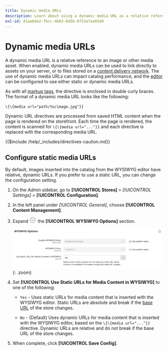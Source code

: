 ```yaml
---
title: Dynamic media URLs
description: Learn about using a dynamic media URL as a relative reference to an image or other media asset.
exl-id: 41aabde2-f6cc-4b83-8d56-9753a7aa93e9
---
```

# Dynamic media URLs

A dynamic media URL is a relative reference to an image or other media asset. When enabled, dynamic media URLs can be used to link directly to assets on your server, or to files stored on a [content delivery network](media-storage-content-delivery-network.md). The use of dynamic media URLs can impact catalog performance, and the [editor](editor.md#configure-the-editor) can be configured to use either static or dynamic media URLs.

As with all [markup tags](../systems/markup-tags.md), the directive is enclosed in double curly braces. The format of a dynamic media URL looks like the following:

`\{\{media url="path/to/image.jpg"}}`

Dynamic URL directives are processed from saved HTML content when the page is rendered on the storefront. Each time the page is rendered, the content is scanned for `\{\{media url="..."}}` and each directive is replaced with the corresponding media URL.

{{$include /help/_includes/directives-caution.md}}

## Configure static media URLs

By default, images inserted into the catalog from the WYSIWYG editor have relative, dynamic URLs. If you prefer to use a static URL, you can change the configuration setting.

1. On the _Admin_ sidebar, go to **[!UICONTROL Stores]** > _[!UICONTROL Settings]_ > **[!UICONTROL Configuration]**.

1. In the left panel under _[!UICONTROL General]_, choose **[!UICONTROL Content Management]**.

1. Expand ![Expansion selector](../assets/icon-display-expand.png) the **[!UICONTROL WYSIWYG Options]** section.

   ![WYSIWYG Options](../configuration-reference/general/assets/content-management-wysiwyg-options.png){: .zoom}

1. Set **[!UICONTROL Use Static URLs for Media Content in WYSIWYG]** to one of the following:

   - `Yes` - Uses static URLs for media content that is inserted with the WYSIWYG editor. Static URLs are absolute and break if the [base URL](../stores-purchase/store-urls.md) of the store changes.

   - `No` - (Default) Uses dynamic URLs for media content that is inserted with the WYSIWYG editor, based on the `\{\{media url="..."}}` directive. Dynamic URLs are relative and do not break if the base URL of the store changes.

1. When complete, click **[!UICONTROL Save Config]**.
